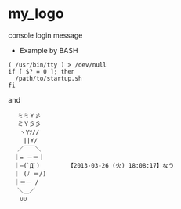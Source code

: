 my_logo
=======

console login message


* Example by BASH


```
( /usr/bin/tty ) > /dev/null
if [ $? = 0 ]; then
  /path/to/startup.sh
fi
```

and 

```
　 ミミＹ彡
　 ミＹ彡彡
　　ヽYｿ//
　　 ||Y/
　 ／￣￣＼
　｜= －＝｜
　｜―(ﾟДﾟ)        【2013-03-26 (火) 18:08:17】なう
　｜ (ﾉ ＝/)
　｜＝－ /
　 ＼＿／
　　∪∪
``` 
